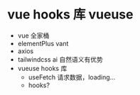 # vue hooks 库 vueuse

- vue 全家桶
- elementPlus vant 
- axios 
- tailwindcss   ai 自然语义有优势
- vueuse  hooks 库
    - useFetch 
        请求数据，loading...
    - hooks? 